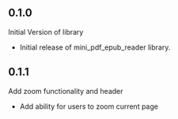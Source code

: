 ## 0.1.0

Initial Version of library

- Initial release of mini_pdf_epub_reader library.


## 0.1.1 

Add zoom functionality and header

- Add ability for users to zoom current page
